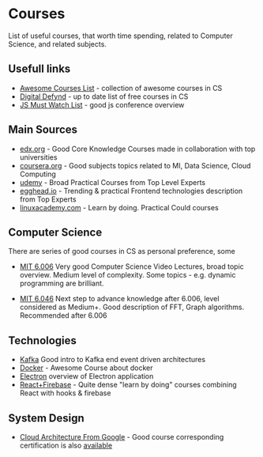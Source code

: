 # Courses
List of useful courses, that worth time spending, related to Computer Science,
and related subjects.

## Usefull links
* [Awesome Courses List](https://github.com/prakhar1989/awesome-courses) - collection of awesome courses in CS
* [Digital Defynd](https://digitaldefynd.com/) - up to date list of free courses in CS
* [JS Must Watch List](https://github.com/bolshchikov/js-must-watch) - good js conference overview

## Main Sources
* [edx.org](https://www.edx.org/) - Good Core Knowledge Courses made in collaboration with top universities
* [coursera.org](https://www.coursera.org/) - Good subjects topics related to MI, Data Science, Cloud Computing
* [udemy](https://www.udemy.com/) - Broad Practical Courses from Top Level Experts
* [egghead.io](https://egghead.io/) - Trending & practical Frontend technologies description from Top Experts
* [linuxacademy.com](https://linuxacademy.com/) - Learn by doing. Practical Could courses

## Computer Science
There are series of good courses in CS as personal preference, some

* [MIT 6.006](https://ocw.mit.edu/courses/electrical-engineering-and-computer-science/6-006-introduction-to-algorithms-fall-2011/lecture-videos/)
Very good Computer Science Video Lectures, broad topic overview. Medium level of complexity. Some topics - e.g. dynamic programming are brilliant.

* [MIT 6.046](https://ocw.mit.edu/courses/electrical-engineering-and-computer-science/6-046j-design-and-analysis-of-algorithms-spring-2015/lecture-videos/)
Next step to advance knowledge after 6.006, level considered as Medium+. Good description of FFT, Graph algorithms. Recommended after 6.006

## Technologies
* [Kafka](https://www.udemy.com/course/apache-kafka/)
Good intro to Kafka end event driven architectures
* [Docker](https://www.udemy.com/course/docker-mastery/) - Awesome Course about docker
* [Electron](https://www.udemy.com/course/master-electron/) overview of Electron application
* [React+Firebase](https://www.udemy.com/course/awesome-apps-with-react-hooks-and-firebase/) - Quite dense "learn by doing" courses combining React with hooks & firebase 

## System Design
* [Cloud Architecture From Google](https://www.coursera.org/learn/gcp-fundamentals/home/welcome) - Good course corresponding certification is also [available](https://www.credential.net/3e4eb8e0-25d2-43d8-bc92-bd37129b1c9a?key=595a768bf58974a92c4462a33bfcffcb424f0f92d672bc5f8d66bf66d0e00bc9)
